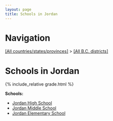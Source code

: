 ```yaml
---
layout: page
title: Schools in Jordan
---
```

# Navigation

[[All countries/states/provinces]](../..) > [[All B.C. districts]](..)

# Schools in Jordan

{% include_relative grade.html %}

**Schools:**

- [Jordan High School](Jordan_High_School.md)
- [Jordan Middle School](Jordan_Middle_School.md)
- [Jordan Elementary School](Jordan_Elementary_School.md)
